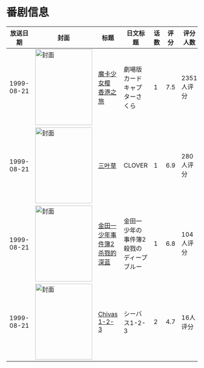 # 番剧信息

|放送日期|封面|标题|日文标题|话数|评分|评分人数|
|---|---|---|---|---|---|---|
|1999-08-21|<img src="//lain.bgm.tv/pic/cover/c/7a/f6/1941_0l5Uy.jpg" alt="封面" style="width:150px;height:200px;object-fit:cover;">|[魔卡少女樱 香港之旅](https://bangumi.tv/subject/1941)|劇場版 カードキャプターさくら|1|7.5|2351人评分|
|1999-08-21|<img src="//lain.bgm.tv/pic/cover/c/4c/21/18575_E4jaM.jpg" alt="封面" style="width:150px;height:200px;object-fit:cover;">|[三叶草](https://bangumi.tv/subject/18575)|CLOVER|1|6.9|280人评分|
|1999-08-21|<img src="//lain.bgm.tv/pic/cover/c/8f/8e/49423_pTwwi.jpg" alt="封面" style="width:150px;height:200px;object-fit:cover;">|[金田一少年事件簿2 杀戮的深蓝](https://bangumi.tv/subject/49423)|金田一少年の事件簿2 殺戮のディープブルー|1|6.8|104人评分|
|1999-08-21|<img src="//lain.bgm.tv/pic/cover/c/d0/5c/78096_tYduT.jpg" alt="封面" style="width:150px;height:200px;object-fit:cover;">|[Chivas 1-2-3](https://bangumi.tv/subject/78096)|シーバス1-2-3|2|4.7|16人评分|
